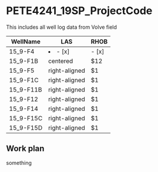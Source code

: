 # PETE4241_19SP_ProjectCode

This includes all well log data from Volve field 

| WellName |      LAS      |  RHOB |
|----------|-------------  |------ |
| 15_9-F4  |   <li>- [x] </li>       | - [x] |
| 15_9-F1B |    centered   |   $12 |
| 15_9-F5 | right-aligned |    $1 |
| 15_9-F1C | right-aligned |    $1 |
| 15_9-F11B | right-aligned |    $1 |
| 15_9-F12 | right-aligned |    $1 |
| 15_9-F14 | right-aligned |    $1 |
| 15_9-F15C | right-aligned |    $1 |
| 15_9-F15D | right-aligned |    $1 |

## Work plan

something